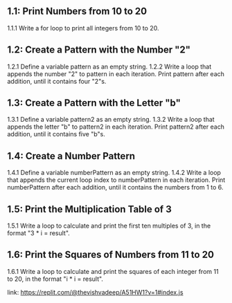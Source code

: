 ## 1.1: Print Numbers from 10 to 20
1.1.1 Write a for loop to print all integers from 10 to 20.
## 1.2: Create a Pattern with the Number "2"
1.2.1 Define a variable pattern as an empty string.
1.2.2 Write a loop that appends the number "2" to pattern in each iteration. Print pattern after each addition, until it contains four "2"s.
 ## 1.3: Create a Pattern with the Letter "b"
1.3.1 Define a variable pattern2 as an empty string.
1.3.2 Write a loop that appends the letter "b" to pattern2 in each iteration. Print pattern2 after each addition, until it contains five "b"s.
## 1.4: Create a Number Pattern
1.4.1 Define a variable numberPattern as an empty string.
1.4.2 Write a loop that appends the current loop index to numberPattern in each iteration. Print numberPattern after each addition, until it contains the numbers from 1 to 6.
## 1.5: Print the Multiplication Table of 3
1.5.1 Write a loop to calculate and print the first ten multiples of 3, in the format "3 * i = result".
## 1.6: Print the Squares of Numbers from 11 to 20
1.6.1 Write a loop to calculate and print the squares of each integer from 11 to 20, in the format "i * i = result".

link: https://replit.com/@thevishvadeep/A51HW1?v=1#index.js
